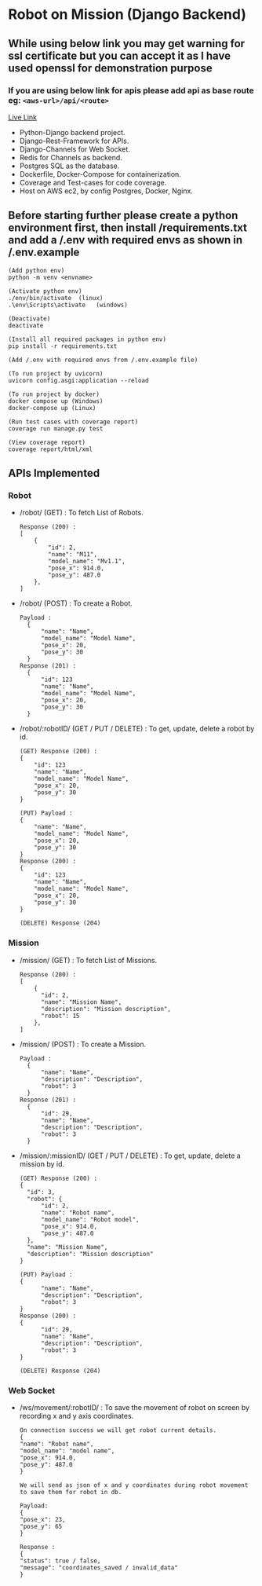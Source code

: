 # Robot on Mission (Django Backend)

## While using below link you may get warning for ssl certificate but you can accept it as I have used openssl for demonstration purpose

### If you are using below link for apis please add api as base route eg: ```<aws-url>/api/<route>```

[Live Link](https://ec2-13-127-133-231.ap-south-1.compute.amazonaws.com)

- Python-Django backend project.
- Django-Rest-Framework for APIs.
- Django-Channels for Web Socket.
- Redis for Channels as backend.
- Postgres SQL as the database.
- Dockerfile, Docker-Compose for containerization.
- Coverage and Test-cases for code coverage.
- Host on AWS ec2, by config Postgres, Docker, Nginx.

## Before starting further please create a python environment first, then install /requirements.txt and add a /.env with required envs as shown in /.env.example

```
(Add python env)
python -m venv <envname>

(Activate python env)
./env/bin/activate  (linux)
.\env\Scripts\activate   (windows)

(Deactivate)
deactivate

(Install all required packages in python env)
pip install -r requirements.txt

(Add /.env with required envs from /.env.example file)

(To run project by uvicorn)
uvicorn config.asgi:application --reload

(To run project by docker)
docker compose up (Windows)
docker-compose up (Linux)

(Run test cases with coverage report)
coverage run manage.py test

(View coverage report)
coverage report/html/xml
```

## APIs Implemented

### Robot

- /robot/ (GET) : To fetch List of Robots.

  ```
  Response (200) :
  [
      {
          "id": 2,
          "name": "M11",
          "model_name": "Mv1.1",
          "pose_x": 914.0,
          "pose_y": 487.0
      },
  ]
  ```

- /robot/ (POST) : To create a Robot.

  ```
  Payload :
    {
        "name": "Name",
        "model_name": "Model Name",
        "pose_x": 20,
        "pose_y": 30
    }
  Response (201) :
    {
        "id": 123
        "name": "Name",
        "model_name": "Model Name",
        "pose_x": 20,
        "pose_y": 30
    }
  ```

- /robot/:robotID/ (GET / PUT / DELETE) : To get, update, delete a robot by id.

  ```
  (GET) Response (200) :
  {
      "id": 123
      "name": "Name",
      "model_name": "Model Name",
      "pose_x": 20,
      "pose_y": 30
  }

  (PUT) Payload :
  {
      "name": "Name",
      "model_name": "Model Name",
      "pose_x": 20,
      "pose_y": 30
  }
  Response (200) :
  {
      "id": 123
      "name": "Name",
      "model_name": "Model Name",
      "pose_x": 20,
      "pose_y": 30
  }

  (DELETE) Response (204)
  ```

### Mission

- /mission/ (GET) : To fetch List of Missions.

  ```
  Response (200) :
  [
      {
        "id": 2,
        "name": "Mission Name",
        "description": "Mission description",
        "robot": 15
      },
  ]
  ```

- /mission/ (POST) : To create a Mission.

  ```
  Payload :
    {
        "name": "Name",
        "description": "Description",
        "robot": 3
    }
  Response (201) :
    {
        "id": 29,
        "name": "Name",
        "description": "Description",
        "robot": 3
    }
  ```

- /mission/:missionID/ (GET / PUT / DELETE) : To get, update, delete a mission by id.

  ```
  (GET) Response (200) :
  {
    "id": 3,
    "robot": {
        "id": 2,
        "name": "Robot name",
        "model_name": "Robot model",
        "pose_x": 914.0,
        "pose_y": 487.0
    },
    "name": "Mission Name",
    "description": "Mission description"
  }

  (PUT) Payload :
  {
        "name": "Name",
        "description": "Description",
        "robot": 3
  }
  Response (200) :
  {
        "id": 29,
        "name": "Name",
        "description": "Description",
        "robot": 3
  }

  (DELETE) Response (204)
  ```

### Web Socket

- /ws/movement/:robotID/ : To save the movement of robot on screen by recording x and y axis coordinates.

  ```
  On connection success we will get robot current details.
  {
  "name": "Robot name",
  "model_name": "model name",
  "pose_x": 914.0,
  "pose_y": 487.0
  }

  We will send as json of x and y coordinates during robot movement to save them for robot in db.

  Payload:
  {
  "pose_x": 23,
  "pose_y": 65
  }

  Response :
  {
  "status": true / false,
  "message": "coordinates_saved / invalid_data"
  }

  ```
